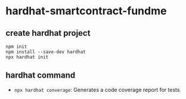 # hardhat-smartcontract-fundme
## create hardhat project
```shell
npm init
npm install --save-dev hardhat
npx hardhat init
```

## hardhat command
- `npx hardhat converage`: Generates a code coverage report for tests
